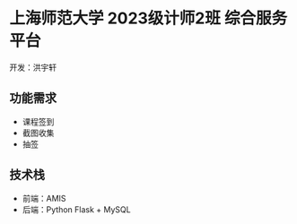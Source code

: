 # 上海师范大学 2023级计师2班 综合服务平台

开发：洪宇轩

## 功能需求

- 课程签到
- 截图收集
- 抽签

## 技术栈

- 前端：AMIS
- 后端：Python Flask + MySQL
